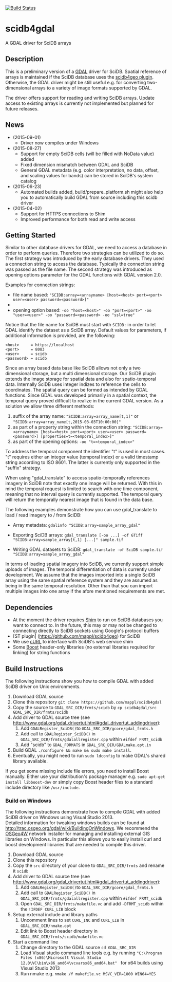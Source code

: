 [![Build Status](https://travis-ci.org/mappl/scidb4gdal.svg?branch=master)](https://travis-ci.org/mappl/scidb4gdal)
# scidb4gdal
A GDAL driver for SciDB arrays

## Description
This is a preliminary version of a [GDAL](http://www.gdal.org) driver for SciDB. Spatial reference of arrays is maintained if the SciDB database uses the [scidb4geo plugin](https://github.com/mappl/scidb4geo).
Otherwise, the GDAL driver might be still useful e.g. for converting two-dimensional arrays to a variety of image formats supported by GDAL. 

The driver offers support for reading and writing SciDB arrays. Update access to existing arrays is currently not implemented but planned for future releases.

## News
- (2015-09-01)
    - Driver now compiles under Windows
- (2015-08-27)
	- Support for empty SciDB cells (will be filled with NoData value) added
	- Fixed dimension mismatch between GDAL and SciDB
	- General GDAL metadata (e.g. color interpretation, no data, offset, and scaling values for bands) can be stored in SciDB's system catalog
- (2015-06-23)
	- Automated builds added, build/prepare_platform.sh might also help you to automatically build GDAL from source including this scidb driver
- (2015-04-02)
    - Support for HTTPS connections to Shim
    - Improved performance for both read and write access

## Getting Started
Similar to other database drivers for GDAL, we need to access a database in order to perform queries. Therefore two strategies can be utilized to do so. The first strategy was introduced by the early database drivers. They used a connection string to access the database. Typically the connection string was passed as the file name.
The second strategy was introduced as opening options parameter for the GDAL functions with GDAL version 2.0.

Examples for connection strings:
- file name based: `"SCIDB:array=<arrayname> [host=<host> port=<port> user=<user> password=<password>]"`
- 
- opening option based: `-oo "host=<host>" -oo "port=<port>" -oo "user=<user>" -oo "password=<password> -oo "ssl=true"`

Notice that the file name for SciDB must start with `SCIDB:` in order to let GDAL identify the dataset as a SciDB array. Default values for parameters, if additional information is provided, are the following:

    <host>     = https://localhost
    <port>     = 8083
    <user>     = scidb
    <password> = scidb

Since an array based data base like SciDB allows not only a two dimensional storage, but a multi dimensional storage. Our SciDB plugin extends the image storage for spatial data and also for spatio-temporal data. Internally SciDB uses integer indizes to reference the cells to coordinates. The spatial query can be formed as intended by GDAL functions. 
Since GDAL was developed primarily in a spatial context, the temporal query proved difficult to realize in the current GDAL version.
As a solution we allow three different methods:

1. suffix of the array name: `"SCIDB:array=array_name[t,1]"` or `"SCIDB:array=array_name[t,2015-03-03T10:00:00]"`
2. as part of a property string within the connection string: `"SCIDB:array=<arrayname> [host=<host> port=<port> user=<user> password=<password>] [properties=t=<temporal_index>]"`
3. as part of the opening options: `-oo "t=<temporal_index>"`

To address the temporal component the identifier "t" is used in most cases. "t" requires either an integer value (temporal index) or a valid timestamp string according to ISO 8601. The latter is currently only supported in the "suffix" strategy.

When using "gdal_translate" to access spatio-temporally references imagery in SciDB note that exactly one image will be returned. With this in mind the temporal request is limited to search with one time component, meaning that no interval query is currently supported. The temporal query will return the temporally nearest image that is found in the data base.

The following examples demonstrate how you can use gdal_translate to load / read imagery to / from SciDB: 

- Array metadata: `gdalinfo "SCIDB:array=sample_array_gdal"`

- Exporting SciDB arrays: `gdal_translate [-oo ...] -of GTiff "SCIDB:array=sample_array[t,1] [...]" sample.tif`

- Writing GDAL datasets to SciDB: `gdal_translate -of SciDB sample.tif "SCIDB:array=sample_array_gdal"`

In terms of loading spatial imagery into SciDB, we currently support simple uploads of images. The temporal differentiation of data is currently under development. We assume that the images imported into a single SciDB array using the same spatial reference system and they are assumed as being in the same temporal resolution. Other than that you can import multiple images into one array if the afore mentioned requirements are met.

## Dependencies
- At the moment the driver requires [Shim](https://github.com/Paradigm4/shim) to run on SciDB databases you want to connect to. In the future, this may or may not be changed to connecting directly to SciDB sockets using Google's protocol buffers
- [ST plugin] (https://github.com/mappl/scidb4geo) for SciDB
- We use [cURL](http://curl.haxx.se/) to interface with SciDB's web service shim
- Some [Boost](http://www.boost.org) header-only libraries (no external libraries required for linking) for string functions


## Build Instructions

The following instructions show you how to compile GDAL with added SciDB driver on Unix environments.

1. Download GDAL source
2. Clone this repository `git clone https://github.com/mappl/scidb4gdal` 
3. Copy the source to `GDAL_SRC_DIR/frmts/scidb` by `cp scidb4gdal/src GDAL_SRC_DIR/frmts/scidb`
4. Add driver to GDAL source tree (see http://www.gdal.org/gdal_drivertut.html#gdal_drivertut_addingdriver):
    1. Add `GDALRegister_SciDB()`to `GDAL_SRC_DIR/gcore/gdal_frmts.h`
    2. Add call to `GDALRegister_SciDB()` in `GDAL_SRC_DIR/frmts/gdalallregister.cpp` within `#ifdef FRMT_scidb`
    3. Add "scidb" to `GDAL_FORMATS` in `GDAL_SRC_DIR/GDALmake.opt.in`
5. Build GDAL `./configure && make && sudo make install`. 
6. Eventually, you might need to run `sudo ldconfig` to make GDAL's shared library available.

If you get some missing include file errors, you need to install Boost manually. Either use your distribution's package manager e.g. `sudo apt-get install libboost-dev` or simply copy Boost header files to a standard include directory like `/usr/include`.


### Build on Windows

The following instructions demonstrate how to compile GDAL with added SciDB driver on Windows using Visual Studio 2013.  
Detailed information for tweaking windows builds can be found at http://trac.osgeo.org/gdal/wiki/BuildingOnWindows.
We recommend the [OSGeo4W](http://trac.osgeo.org/osgeo4w/) network installer for managing and installing external GIS libraries on Windows. 
In particular this allows you to easily install curl and boost development libraries that are needed to compile this driver.
 
1. Download GDAL source
2. Clone this repository
3. Copy the `src` directory of your clone to `GDAL_SRC_DIR/frmts` and rename it `scidb`
4. Add driver to GDAL source tree (see http://www.gdal.org/gdal_drivertut.html#gdal_drivertut_addingdriver):
    1. Add `GDALRegister_SciDB()`to `GDAL_SRC_DIR/gcore/gdal_frmts.h`
    2. Add call to `GDALRegister_SciDB()` in `GDAL_SRC_DIR/frmts/gdalallregister.cpp` within `#ifdef FRMT_scidb`
    3. Open `GDAL_SRC_DIR/frmts/makefile.vc` and add `-DFRMT_scidb`  within the `!IFDEF CURL_LIB` block
5. Setup external include and library paths
    1. Uncomment lines to set `CURL_INC` and `CURL_LIB` in `GDAL_SRC_DIR/nmake.opt`
    2. Edit link to Boost header directory in `GDAL_SRC_DIR/frmts/scidb/makefile.vc`
6. Start a command line 
    1. Change directory to the GDAL source `cd GDAL_SRC_DIR`
	2. Load Visual studio command line tools e.g. by running `"C:\Program Files (x86)\Microsoft Visual Studio 12.0\VC\bin\x86_amd64\vcvarsx86_amd64.bat"
` for x64 builds using Visual Studio 2013
    3. Run nmake e.g. `nmake /f makefile.vc MSVC_VER=1800 WIN64=YES`
 
